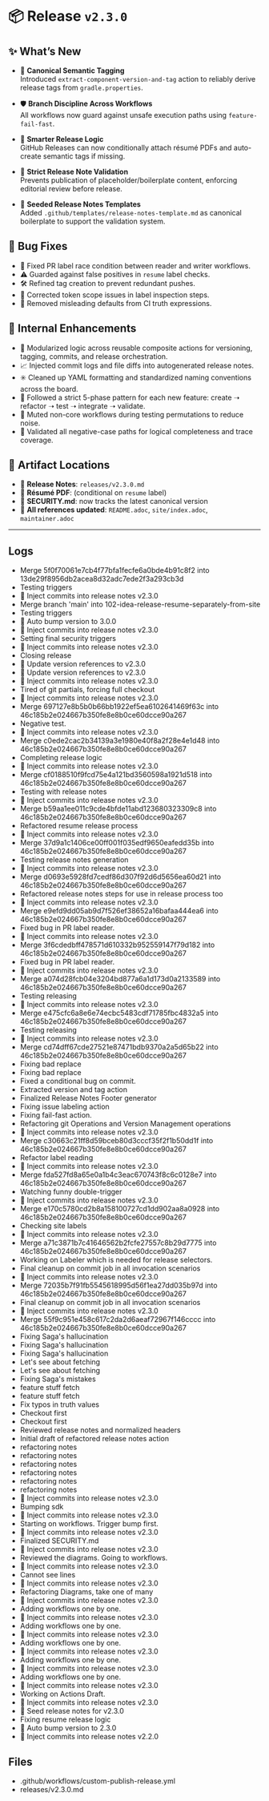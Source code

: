 # 📦 Release `v2.3.0`

## ✨ What’s New

- 🔄 **Canonical Semantic Tagging**  
  Introduced `extract-component-version-and-tag` action to reliably derive release tags from `gradle.properties`.

- 🛡️ **Branch Discipline Across Workflows**  
  All workflows now guard against unsafe execution paths using `feature-fail-fast`.

- 🚀 **Smarter Release Logic**  
  GitHub Releases can now conditionally attach résumé PDFs and auto-create semantic tags if missing.

- 🧠 **Strict Release Note Validation**  
  Prevents publication of placeholder/boilerplate content, enforcing editorial review before release.

- 🧰 **Seeded Release Notes Templates**  
  Added `.github/templates/release-notes-template.md` as canonical boilerplate to support the validation system.

## 🐛 Bug Fixes

- 🐞 Fixed PR label race condition between reader and writer workflows.
- ⚠️ Guarded against false positives in `resume` label checks.
- 🛠️ Refined tag creation to prevent redundant pushes.
- 🔧 Corrected token scope issues in label inspection steps.
- 🧪 Removed misleading defaults from CI truth expressions.

## 🔬 Internal Enhancements

- 🧱 Modularized logic across reusable composite actions for versioning, tagging, commits, and release orchestration.
- 📈 Injected commit logs and file diffs into autogenerated release notes.
- ✳️ Cleaned up YAML formatting and standardized naming conventions across the board.
- 🔁 Followed a strict 5-phase pattern for each new feature: create ➝ refactor ➝ test ➝ integrate ➝ validate.
- 📴 Muted non-core workflows during testing permutations to reduce noise.
- 🧾 Validated all negative-case paths for logical completeness and trace coverage.

## 📂 Artifact Locations

- 🧾 **Release Notes**: `releases/v2.3.0.md`
- 📄 **Résumé PDF**: (conditional on `resume` label)
- 🔐 **SECURITY.md**: now tracks the latest canonical version
- 🧭 **All references updated**: `README.adoc`, `site/index.adoc`, `maintainer.adoc`

---

## Logs

- Merge 5f0f70061e7cb4f77bfa1fecfe6a0bde4b91c8f2 into 13de29f8956db2acea8d32adc7ede2f3a293cb3d
- Testing triggers
- 📝 Inject commits into release notes v2.3.0
- Merge branch 'main' into 102-idea-release-resume-separately-from-site
- Testing triggers
- 🔼 Auto bump version to 3.0.0
- 📝 Inject commits into release notes v2.3.0
- Setting final security triggers
- 📝 Inject commits into release notes v2.3.0
- Closing release
- 🔄 Update version references to v2.3.0
- 🔄 Update version references to v2.3.0
- 📝 Inject commits into release notes v2.3.0
- Tired of git partials, forcing full checkout
- 📝 Inject commits into release notes v2.3.0
- Merge 697127e8b5b0b66bb1922ef5ea6102641469f63c into 46c185b2e024667b350fe8e8b0ce60dcce90a267
- Negative test.
- 📝 Inject commits into release notes v2.3.0
- Merge c0ede2cac2b34139a3e1980e40f8a2f28e4e1d48 into 46c185b2e024667b350fe8e8b0ce60dcce90a267
- Completing release logic
- 📝 Inject commits into release notes v2.3.0
- Merge cf0188510f9fcd75e4a121bd3560598a1921d518 into 46c185b2e024667b350fe8e8b0ce60dcce90a267
- Testing with release notes
- 📝 Inject commits into release notes v2.3.0
- Merge b59aa1ee011c9cde4bfde11abd123680323309c8 into 46c185b2e024667b350fe8e8b0ce60dcce90a267
- Refactored resume release process
- 📝 Inject commits into release notes v2.3.0
- Merge 37d9a1c1406ce00ff001f035edf9650eafedd35b into 46c185b2e024667b350fe8e8b0ce60dcce90a267
- Testing release notes generation
- 📝 Inject commits into release notes v2.3.0
- Merge d0693e5928fd7cedf86d307f92d6d5656ea60d21 into 46c185b2e024667b350fe8e8b0ce60dcce90a267
- Refactored release notes steps for use in release process too
- 📝 Inject commits into release notes v2.3.0
- Merge e9efd9dd05ab9d7f526ef38652a16bafaa444ea6 into 46c185b2e024667b350fe8e8b0ce60dcce90a267
- Fixed bug in PR label reader.
- 📝 Inject commits into release notes v2.3.0
- Merge 3f6cdedbff478571d610332b952559147f79d182 into 46c185b2e024667b350fe8e8b0ce60dcce90a267
- Fixed bug in PR label reader.
- 📝 Inject commits into release notes v2.3.0
- Merge a074d28fcb04e3204bd877a6a1d173d0a2133589 into 46c185b2e024667b350fe8e8b0ce60dcce90a267
- Testing releasing
- 📝 Inject commits into release notes v2.3.0
- Merge e475cfc6a8e6e74ecbc5483cdf71785fbc4832a5 into 46c185b2e024667b350fe8e8b0ce60dcce90a267
- Testing releasing
- 📝 Inject commits into release notes v2.3.0
- Merge cd74dff67cde27521e87471bdb9370a2a5d65b22 into 46c185b2e024667b350fe8e8b0ce60dcce90a267
- Fixing bad replace
- Fixing bad replace
- Fixed a conditional bug on commit.
- Extracted version and tag action
- Finalized Release Notes Footer generator
- Fixing issue labeling action
- Fixing fail-fast action.
- Refactoring git Operations and Version Management operations
- 📝 Inject commits into release notes v2.3.0
- Merge c30663c21ff8d59bceb80d3cccf35f2f1b50dd1f into 46c185b2e024667b350fe8e8b0ce60dcce90a267
- Refactor label reading
- 📝 Inject commits into release notes v2.3.0
- Merge fda527fd8a65e0a1b4c3eac670743f8c6c0128e7 into 46c185b2e024667b350fe8e8b0ce60dcce90a267
- Watching funny double-trigger
- 📝 Inject commits into release notes v2.3.0
- Merge e170c5780cd2b8a158100727cd1dd902aa8a0928 into 46c185b2e024667b350fe8e8b0ce60dcce90a267
- Checking site labels
- 📝 Inject commits into release notes v2.3.0
- Merge a71c3871b7c41646562b2fcfe27557c8b29d7775 into 46c185b2e024667b350fe8e8b0ce60dcce90a267
- Working on Labeler which is needed for release selectors.
- Final cleanup on commit job in all invocation scenarios
- 📝 Inject commits into release notes v2.3.0
- Merge 72035b7f91fb5545618995d56f1ea27dd035b97d into 46c185b2e024667b350fe8e8b0ce60dcce90a267
- Final cleanup on commit job in all invocation scenarios
- 📝 Inject commits into release notes v2.3.0
- Merge 55f9c951e458c617c2da2d6aeaf72967f146cccc into 46c185b2e024667b350fe8e8b0ce60dcce90a267
- Fixing Saga's hallucination
- Fixing Saga's hallucination
- Fixing Saga's hallucination
- Let's see about fetching
- Let's see about fetching
- Fixing Saga's mistakes
- feature stuff fetch
- feature stuff fetch
- Fix typos in truth values
- Checkout first
- Checkout first
- Reviewed release notes and normalized headers
- Initial draft of refactored release notes action
- refactoring notes
- refactoring notes
- refactoring notes
- refactoring notes
- refactoring notes
- refactoring notes
- 📝 Inject commits into release notes v2.3.0
- Bumping sdk
- 📝 Inject commits into release notes v2.3.0
- Starting on workflows. Trigger bump first.
- 📝 Inject commits into release notes v2.3.0
- Finalized SECURITY.md
- 📝 Inject commits into release notes v2.3.0
- Reviewed the diagrams. Going to workflows.
- 📝 Inject commits into release notes v2.3.0
- Cannot see lines
- 📝 Inject commits into release notes v2.3.0
- Refactoring Diagrams, take one of many
- 📝 Inject commits into release notes v2.3.0
- Adding workflows one by one.
- 📝 Inject commits into release notes v2.3.0
- Adding workflows one by one.
- 📝 Inject commits into release notes v2.3.0
- Adding workflows one by one.
- 📝 Inject commits into release notes v2.3.0
- Adding workflows one by one.
- 📝 Inject commits into release notes v2.3.0
- Adding workflows one by one.
- 📝 Inject commits into release notes v2.3.0
- Working on Actions Draft.
- 📝 Inject commits into release notes v2.3.0
- 📝 Seed release notes for v2.3.0
- Fixing resume release logic
- 🔼 Auto bump version to 2.3.0
- 📝 Inject commits into release notes v2.2.0


## Files

- .github/workflows/custom-publish-release.yml
- releases/v2.3.0.md

